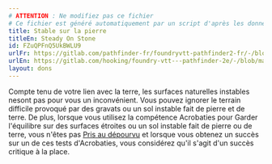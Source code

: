 ```yaml
---
# ATTENTION : Ne modifiez pas ce fichier
# Ce fichier est généré automatiquement par un script d'après les données du module Foundry VTT officiel et de sa traduction
title: Stable sur la pierre
titleEn: Steady On Stone
id: FZuQPFnQ5UkBWLU9
urlFr: https://gitlab.com/pathfinder-fr/foundryvtt-pathfinder2-fr/-/blob/master/data/feats/FZuQPFnQ5UkBWLU9.htm
urlEn: https://gitlab.com/hooking/foundry-vtt---pathfinder-2e/-/blob/master/packs/data/feats.db/steady-on-stone.json
layout: dons
---
```

Compte tenu de votre lien avec la terre, les surfaces naturelles instables nesont pas pour vous un inconvénient. Vous pouvez ignorer le terrain difficile provoqué par des gravats ou un sol instable fait de pierre et de terre. De plus, lorsque vous utilisez la compétence Acrobaties pour Garder l'équilibre sur des surfaces étroites ou un sol instable fait de pierre ou de terre, vous n'êtes pas [Pris au dépourvu](../conditions/pris-au-dépourvu.md) et lorsque vous obtenez un succès sur un de ces tests d'Acrobaties, vous considérez qu'il s'agit d'un succès critique à la place.
